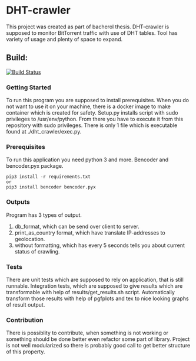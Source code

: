 # DHT-crawler

This project was created as part of bacherol thesis. DHT-crawler is supposed to monitor
BitTorrent traffic with use of DHT tables. Tool has variety of usage and plenty
of space to expand.

## Build:
[![Build Status](https://travis-ci.com/Matovidlo/DHT-crawler.svg?token=fq9GsJS6Do3MQ8iWuHo3&branch=master)](https://travis-ci.com/Matovidlo/DHT-crawler)

### Getting Started
To run this program you are supposed to install prerequisites. When you do not want to
use it on your machine, there is a docker image to make container which is created for
safety. Setup.py installs script with sudo privileges to /usr/env/python. From there
you have to execute it from this repository with sudo privileges. There is only 1
file which is executable found at ./dht_crawler/exec.py.

### Prerequisites

To run this application you need python 3 and more. Bencoder and bencoder.pyx package.
```
pip3 install -r requirements.txt
or
pip3 install bencoder bencoder.pyx
```

### Outputs

Program has 3 types of output.
1. db_format, which can be send over client to server.
2. print_as_country format, which have translate IP-addresses to geolocation.
3. without formatting, which has every 5 seconds tells you about current status of crawling.

### Tests

There are unit tests which are supposed to rely on application, that is still runnable.
Integration tests, which are supposed to give results which are transformable with
help of results/get_results.sh script. Automatically transform those results with help
of pgfplots and tex to nice looking graphs of result output.

### Contribution

There is possiblity to contribute, when something is not working or something should be 
done better even refactor some part of library. Project is not well modularized so
there is probably good call to get better structure of this property.